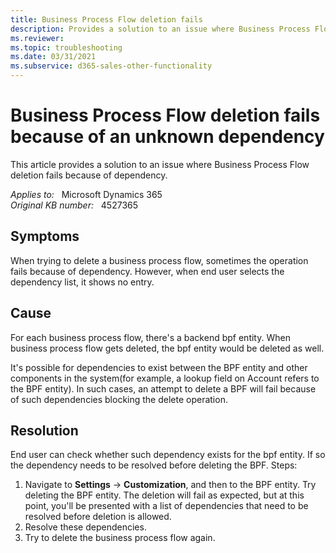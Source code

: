 ```yaml
---
title: Business Process Flow deletion fails
description: Provides a solution to an issue where Business Process Flow deletion fails because of dependency.
ms.reviewer: 
ms.topic: troubleshooting
ms.date: 03/31/2021
ms.subservice: d365-sales-other-functionality
---
```

# Business Process Flow deletion fails because of an unknown dependency

This article provides a solution to an issue where Business Process Flow deletion fails because of dependency.

_Applies to:_ &nbsp; Microsoft Dynamics 365  
_Original KB number:_ &nbsp; 4527365

## Symptoms

When trying to delete a business process flow, sometimes the operation fails because of dependency. However, when end user selects the dependency list, it shows no entry.

## Cause

For each business process flow, there's a backend bpf entity. When business process flow gets deleted, the bpf entity would be deleted as well.

It's possible for dependencies to exist between the BPF entity and other components in the system(for example, a lookup field on Account refers to the BPF entity). In such cases, an attempt to delete a BPF will fail because of such dependencies blocking the delete operation.

## Resolution

End user can check whether such dependency exists for the bpf entity. If so the dependency needs to be resolved before deleting the BPF.
Steps:

1. Navigate to **Settings** -> **Customization**, and then to the BPF entity. Try deleting the BPF entity. The deletion will fail as expected, but at this point, you'll be presented with a list of dependencies that need to be resolved before deletion is allowed.
2. Resolve these dependencies.
3. Try to delete the business process flow again.
